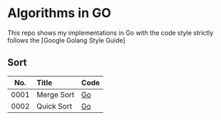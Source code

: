# Algorithms in GO
This repo shows my implementations in Go with the code style strictly follows the [Google Golang Style Guide]

## Sort

| No.  | Title       | Code                                                       |
|:----:|:------------|:-----------------------------------------------------------|
| 0001 | Merge Sort  | [Go](https://github.com/alcomist/go-algorithms/sort/merge) |
| 0002 | Quick Sort  | [Go](https://github.com/alcomist/go-algorithms/sort/quick) |